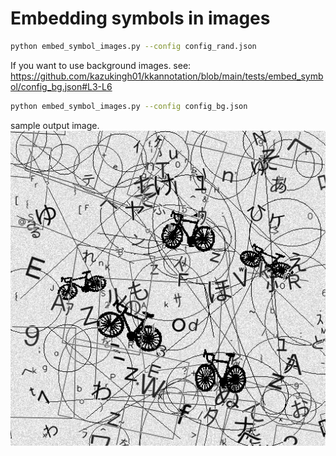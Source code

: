 # Embedding symbols in images

```bash
python embed_symbol_images.py --config config_rand.json
```

If you want to use background images. see: https://github.com/kazukingh01/kkannotation/blob/main/tests/embed_symbol/config_bg.json#L3-L6
```bash
python embed_symbol_images.py --config config_bg.json
```

sample output image.
![](./sample_output.png) 
